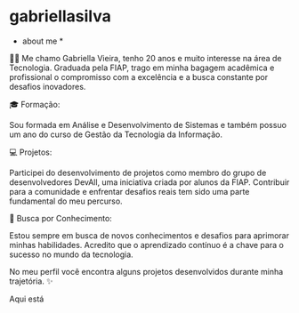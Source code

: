 # gabriellasilva
* about me *

👩‍💻 Me chamo Gabriella Vieira, tenho 20 anos e muito interesse na área de Tecnologia. Graduada pela FIAP, trago em minha bagagem acadêmica e profissional o compromisso com a excelência e a busca constante por desafios inovadores.

🎓 Formação:

  Sou formada em Análise e Desenvolvimento de Sistemas e também possuo um ano do curso de Gestão da Tecnologia da Informação.
  
💻 Projetos:

  Participei do desenvolvimento de projetos como membro do grupo de desenvolvedores DevAll, uma iniciativa criada por alunos da FIAP. Contribuir para a comunidade e enfrentar desafios reais tem sido uma parte fundamental do meu percurso.
  
🚀 Busca por Conhecimento:

  Estou sempre em busca de novos conhecimentos e desafios para aprimorar minhas habilidades. Acredito que o aprendizado contínuo é a chave para o sucesso no mundo da tecnologia.

No meu perfil você encontra alguns projetos desenvolvidos durante minha trajetória. ✨

Aqui está

